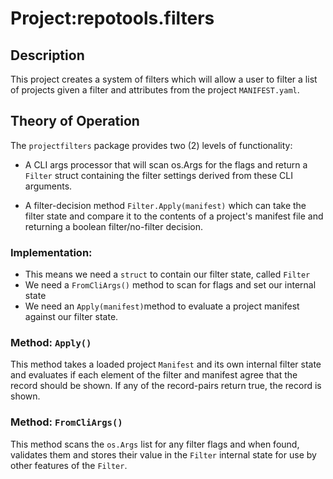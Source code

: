 Project:repotools.filters
=========================

## Description

This project creates a system of filters which will allow a user to filter
a list of projects given a filter and attributes from the project `MANIFEST.yaml`.

## Theory of Operation

The `projectfilters` package provides two (2) levels of functionality:

* A CLI args processor that will scan os.Args for the flags and return a `Filter` struct
  containing the filter settings derived from these CLI arguments.


* A filter-decision method `Filter.Apply(manifest)` which can take the filter state and
  compare it to the contents of a project's manifest file and returning a boolean
  filter/no-filter decision.

### Implementation:

* This means we need a `struct` to contain our filter state, called `Filter`
* We need a `FromCliArgs()` method to scan for flags and set our internal state
* We need an `Apply(manifest)`method to evaluate a project manifest against our filter state.

### Method: `Apply()`

This method takes a loaded project `Manifest` and its own internal filter state and evaluates
if each element of the filter and manifest agree that the record should be shown. If any of
the record-pairs return true, the record is shown.

### Method: `FromCliArgs()`

This method scans the `os.Args` list for any filter flags and when found, validates them and
stores their value in the `Filter` internal state for use by other features of the `Filter`.